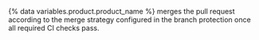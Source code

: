 {% data variables.product.product_name %} merges the pull request according to the merge strategy configured in the branch protection once all required CI checks pass.
